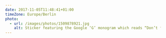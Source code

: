 ```yaml
---
date: 2017-11-05T11:48:41+01:00
timeZone: Europe/Berlin
photo:
  - url: /images/photos/1509878921.jpg
    alt: Sticker featuring the Google ‘G’ monogram which reads “Don’t feed the dictator”.
---
```

